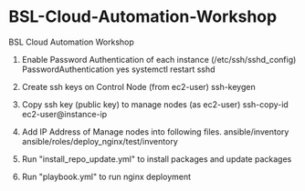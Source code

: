 # BSL-Cloud-Automation-Workshop
BSL Cloud Automation Workshop

1. Enable Password Authentication of each instance (/etc/ssh/sshd_config)
    PasswordAuthentication yes
    systemctl restart sshd

2. Create ssh keys on Control Node (from ec2-user)
    ssh-keygen

3. Copy ssh key (public key) to manage nodes (as ec2-user)
    ssh-copy-id ec2-user@instance-ip

4. Add IP Address of Manage nodes into following files.
    ansible/inventory
    ansible/roles/deploy_nginx/test/inventory
    
5. Run "install_repo_update.yml" to install packages and update packages

6. Run "playbook.yml" to run nginx deployment
